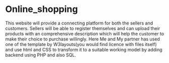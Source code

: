 # Online_shopping
This website will provide a connecting platform for both the sellers and customers. Sellers will be able to register themselves and can upload their products with an comprehensive description which will help the customer to make their choice to purchase willingly.
Here Me and My partner has used one of the  template by W3layouts(you would find licence with files itself) and use html and CSS to transform it to a suitable working model by adding backend using PHP and also SQL. 
